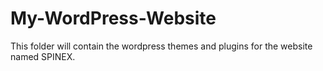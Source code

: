 # My-WordPress-Website
This folder will contain the wordpress themes and plugins for the website named SPINEX.

